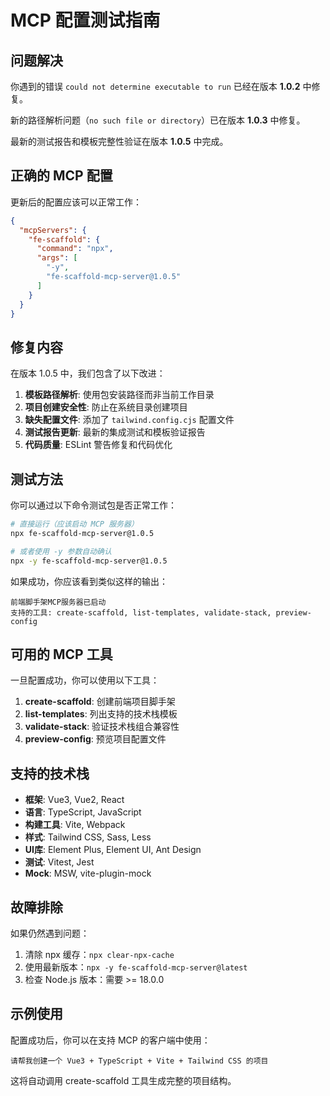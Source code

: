 # MCP 配置测试指南

## 问题解决

你遇到的错误 `could not determine executable to run` 已经在版本 **1.0.2** 中修复。

新的路径解析问题（`no such file or directory`）已在版本 **1.0.3** 中修复。

最新的测试报告和模板完整性验证在版本 **1.0.5** 中完成。

## 正确的 MCP 配置

更新后的配置应该可以正常工作：

```json
{
  "mcpServers": {
    "fe-scaffold": {
      "command": "npx",
      "args": [
        "-y",
        "fe-scaffold-mcp-server@1.0.5"
      ]
    }
  }
}
```

## 修复内容

在版本 1.0.5 中，我们包含了以下改进：

1. **模板路径解析**: 使用包安装路径而非当前工作目录
2. **项目创建安全性**: 防止在系统目录创建项目
3. **缺失配置文件**: 添加了 `tailwind.config.cjs` 配置文件
4. **测试报告更新**: 最新的集成测试和模板验证报告
5. **代码质量**: ESLint 警告修复和代码优化

## 测试方法

你可以通过以下命令测试包是否正常工作：

```bash
# 直接运行（应该启动 MCP 服务器）
npx fe-scaffold-mcp-server@1.0.5

# 或者使用 -y 参数自动确认
npx -y fe-scaffold-mcp-server@1.0.5
```

如果成功，你应该看到类似这样的输出：
```
前端脚手架MCP服务器已启动
支持的工具: create-scaffold, list-templates, validate-stack, preview-config
```

## 可用的 MCP 工具

一旦配置成功，你可以使用以下工具：

1. **create-scaffold**: 创建前端项目脚手架
2. **list-templates**: 列出支持的技术栈模板
3. **validate-stack**: 验证技术栈组合兼容性
4. **preview-config**: 预览项目配置文件

## 支持的技术栈

- **框架**: Vue3, Vue2, React
- **语言**: TypeScript, JavaScript  
- **构建工具**: Vite, Webpack
- **样式**: Tailwind CSS, Sass, Less
- **UI库**: Element Plus, Element UI, Ant Design
- **测试**: Vitest, Jest
- **Mock**: MSW, vite-plugin-mock

## 故障排除

如果仍然遇到问题：

1. 清除 npx 缓存：`npx clear-npx-cache`
2. 使用最新版本：`npx -y fe-scaffold-mcp-server@latest`
3. 检查 Node.js 版本：需要 >= 18.0.0

## 示例使用

配置成功后，你可以在支持 MCP 的客户端中使用：

```
请帮我创建一个 Vue3 + TypeScript + Vite + Tailwind CSS 的项目
```

这将自动调用 create-scaffold 工具生成完整的项目结构。